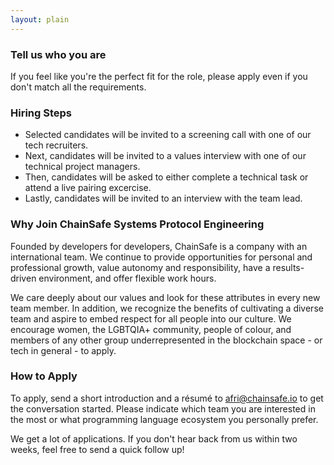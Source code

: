 ```yaml
---
layout: plain
---
```


### Tell us who you are

If you feel like you're the perfect fit for the role, please apply even if you
don't match all the requirements.

### Hiring Steps

- Selected candidates will be invited to a screening call with one of our
  tech recruiters.
- Next, candidates will be invited to a values interview with one of our
  technical project managers.
- Then, candidates will be asked to either complete a technical task or attend
  a live pairing excercise.
- Lastly, candidates will be invited to an interview with the team lead.

### Why Join ChainSafe Systems Protocol Engineering

Founded by developers for developers, ChainSafe is a company with an
international team. We continue to provide opportunities for personal and
professional growth, value autonomy and responsibility, have a results-driven
environment, and offer flexible work hours.

We care deeply about our values and look for these attributes in every new team
member. In addition, we recognize the benefits of cultivating a diverse team and
aspire to embed respect for all people into our culture. We encourage women, the
LGBTQIA+ community, people of colour, and members of any other group
underrepresented in the blockchain space - or tech in general - to apply.

### How to Apply

To apply, send a short introduction and a résumé to <afri@chainsafe.io> to get
the conversation started. Please indicate which team you are interested in the
most or what programming language ecosystem you personally prefer.

We get a lot of applications. If you don't hear back from us within two weeks,
feel free to send a quick follow up!
